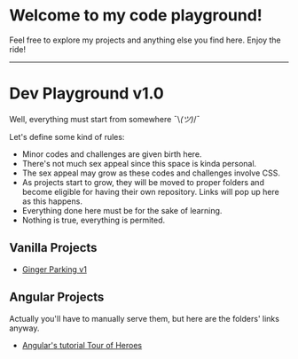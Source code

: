 # Welcome to my code playground!

Feel free to explore my projects and anything else you find here. Enjoy the ride!

------------------------------------------------------------------------------------

# Dev Playground v1.0

Well, everything must start from somewhere ¯\\_(ツ)_/¯

Let's define some kind of rules:

* Minor codes and challenges are given birth here.
* There's not much sex appeal since this space is kinda personal.
* The sex appeal may grow as these codes and challenges involve CSS.
* As projects start to grow, they will be moved to proper folders and become eligible for having their own repository. Links will pop up here as this happens.
* Everything done here must be for the sake of learning.
* Nothing is true, everything is permited.

## Vanilla Projects

* [Ginger Parking v1](./ginger-parking/index.html)

## Angular Projects

Actually you'll have to manually serve them, but here are the folders' links anyway.

* [Angular's tutorial Tour of Heroes](./tour-of-heroes)
